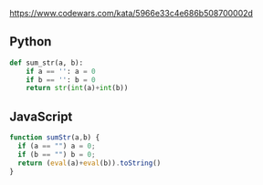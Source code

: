 https://www.codewars.com/kata/5966e33c4e686b508700002d

## Python
```python
def sum_str(a, b):
    if a == '': a = 0
    if b == '': b = 0
    return str(int(a)+int(b))
```

## JavaScript
```js
function sumStr(a,b) {
  if (a == "") a = 0;
  if (b == "") b = 0;
  return (eval(a)+eval(b)).toString()
}
```